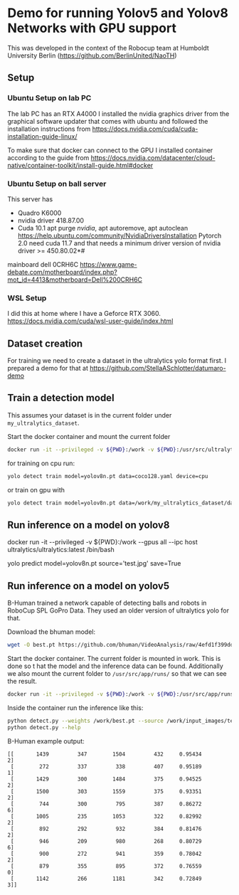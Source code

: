 # Demo for running Yolov5 and Yolov8 Networks with GPU support
This was developed in the context of the Robocup team at Humboldt University Berlin (https://github.com/BerlinUnited/NaoTH)

## Setup

### Ubuntu Setup on lab PC
The lab PC has an RTX A4000
I installed the nvidia graphics driver from the graphical software updater that comes with ubuntu and followed the installation instructions from
https://docs.nvidia.com/cuda/cuda-installation-guide-linux/

To make sure that docker can connect to the GPU I installed container according to the guide from
https://docs.nvidia.com/datacenter/cloud-native/container-toolkit/install-guide.html#docker

### Ubuntu Setup on ball server
This server has
- Quadro K6000
- nvidia driver 418.87.00
- Cuda 10.1
apt purge *nvidia*, apt autoremove, apt autoclean
https://help.ubuntu.com/community/NvidiaDriversInstallation
Pytorch 2.0 need cuda 11.7 and that needs a minimum driver version of nvidia driver >= 450.80.02*#

mainboard dell 0CRH6C
https://www.game-debate.com/motherboard/index.php?mot_id=4413&motherboard=Dell%200CRH6C


### WSL Setup
I did this at home where I have a Geforce RTX 3060.
https://docs.nvidia.com/cuda/wsl-user-guide/index.html


## Dataset creation
For training we need to create a dataset in the ultralytics yolo format first. I prepared a demo for that at https://github.com/StellaASchlotter/datumaro-demo

## Train a detection model
This assumes your dataset is in the current folder under `my_ultralytics_dataset`.

Start the docker container and mount the current folder
```bash
docker run -it --privileged -v ${PWD}:/work -v ${PWD}:/usr/src/ultralytics/runs/ --gpus all --ipc host ultralytics/ultralytics:latest /bin/bash
```
for training on cpu run:
```bash
yolo detect train model=yolov8n.pt data=coco128.yaml device=cpu
```
or train on gpu with
```bash
yolo detect train model=yolov8n.pt data=/work/my_ultralytics_dataset/data.yaml
```

## Run inference on a model on yolov8
docker run -it --privileged -v ${PWD}:/work --gpus all --ipc host ultralytics/ultralytics:latest /bin/bash

yolo predict model=yolov8n.pt source='test.jpg' save=True

## Run inference on a model on yolov5
B-Human trained a network capable of detecting balls and robots in RoboCup SPL GoPro Data. They used an older version of ultralytics yolo for that.

Download the bhuman model:
```bash
wget -O best.pt https://github.com/bhuman/VideoAnalysis/raw/4efd1f399dd4cdc40a619ba25d97ea6b2e30411f/weights/best.pt
```

Start the docker container. The current folder is mounted in work. This is done so t hat the model and the inference data can be found. Additionally we also mount the current folder to `/usr/src/app/runs/` so that we can see the result.
```bash
docker run -it --privileged -v ${PWD}:/work -v ${PWD}:/usr/src/app/runs/ --gpus all --ipc host ultralytics/yolov5:latest /bin/bash
```
Inside the container run the inference like this:
```bash
python detect.py --weights /work/best.pt --source /work/input_images/test.jpg 
python detect.py --help
```

B-Human example output:
```
[[       1439         347        1504         432     0.95434           2]
 [        272         337         338         407     0.95189           1]
 [       1429         300        1484         375     0.94525           2]
 [       1500         303        1559         375     0.93351           2]
 [        744         300         795         387     0.86272           6]
 [       1005         235        1053         322     0.82992           2]
 [        892         292         932         384     0.81476           2]
 [        946         209         980         268     0.80729           6]
 [        900         272         941         359     0.78042           2]
 [        879         355         895         372     0.76559           0]
 [       1142         266        1181         342     0.72849           3]]
```